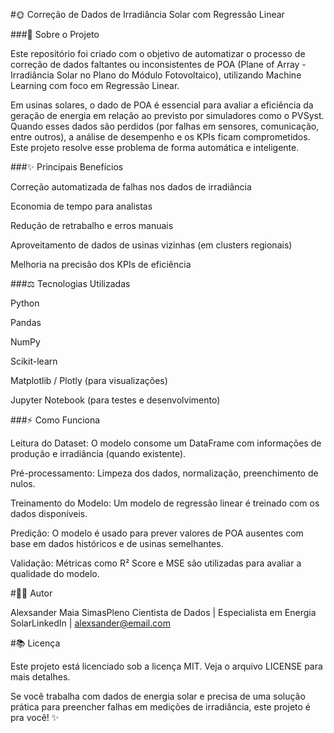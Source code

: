 #🌞 Correção de Dados de Irradiância Solar com Regressão Linear

###📄 Sobre o Projeto

Este repositório foi criado com o objetivo de automatizar o processo de correção de dados faltantes ou inconsistentes de POA (Plane of Array - Irradiância Solar no Plano do Módulo Fotovoltaico), utilizando Machine Learning com foco em Regressão Linear.

Em usinas solares, o dado de POA é essencial para avaliar a eficiência da geração de energia em relação ao previsto por simuladores como o PVSyst. Quando esses dados são perdidos (por falhas em sensores, comunicação, entre outros), a análise de desempenho e os KPIs ficam comprometidos. Este projeto resolve esse problema de forma automática e inteligente.

###✨ Principais Benefícios

Correção automatizada de falhas nos dados de irradiância

Economia de tempo para analistas

Redução de retrabalho e erros manuais

Aproveitamento de dados de usinas vizinhas (em clusters regionais)

Melhoria na precisão dos KPIs de eficiência

###⚖️ Tecnologias Utilizadas

Python 

Pandas

NumPy

Scikit-learn

Matplotlib / Plotly (para visualizações)

Jupyter Notebook (para testes e desenvolvimento)

###⚡ Como Funciona

Leitura do Dataset: O modelo consome um DataFrame com informações de produção e irradiância (quando existente).

Pré-processamento: Limpeza dos dados, normalização, preenchimento de nulos.

Treinamento do Modelo: Um modelo de regressão linear é treinado com os dados disponíveis.

Predição: O modelo é usado para prever valores de POA ausentes com base em dados históricos e de usinas semelhantes.

Validação: Métricas como R² Score e MSE são utilizadas para avaliar a qualidade do modelo.

#👨‍💼 Autor

Alexsander Maia SimasPleno Cientista de Dados | Especialista em Energia SolarLinkedIn | alexsander@email.com

#📚 Licença

Este projeto está licenciado sob a licença MIT. Veja o arquivo LICENSE para mais detalhes.

Se você trabalha com dados de energia solar e precisa de uma solução prática para preencher falhas em medições de irradiância, este projeto é pra você! ✨
